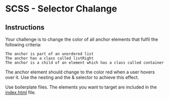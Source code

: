 # SCSS - Selector Chalange

## Instructions

Your challenge is to change the color of all anchor elements that fulfil the following criteria:

    The anchor is part of an unordered list
    The anchor has a class called listRight
    The anchor is a child of an element which has a class called container

The anchor element should change to the color red when a user hovers over it. Use the nesting and the & selector to achieve this effect.

Use boilerplate files. The elements you want to target are included in the [index.html](https://github.com/Code-Institute-Solutions/scss_challenges/blob/eeabdd6980e61c8e2fe2cd9bfc07a4383ea85f5b/challenge%204/index.html) file.
